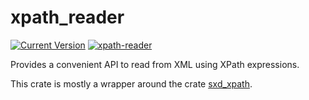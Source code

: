 # xpath_reader
[![Current Version](http://meritbadge.herokuapp.com/xpath_reader)](https://crates.io/crates/xpath_reader)
[![xpath-reader](https://docs.rs/xpath_reader/badge.svg)](https://docs.rs/xpath_reader/)

Provides a convenient API to read from XML using XPath expressions.

This crate is mostly a wrapper around the crate [sxd_xpath](https://github.com/shepmaster/sxd-xpath).

